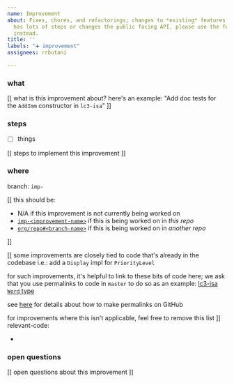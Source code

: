 ```yaml
---
name: Improvement
about: Fixes, chores, and refactorings; changes to *existing* features. If an improvement
  has lots of steps or changes the public facing API, please use the feature template
  instead.
title: ''
labels: "➕ improvement"
assignees: rrbutani

---
```


### what

[[ what is this improvement about? here's an example: "Add doc tests for the `AddImm` constructor in `lc3-isa`"
]]

### steps
 - [ ] things

[[ steps to implement this improvement ]]

### where
branch: `imp-`

[[
this should be:
 - N/A if this improvement is not currently being worked on
 - [`imp-<improvement-name>`](tree/imp-improvement-name) if this is being worked on in _this repo_
 - [`org/repo#<branch-name>`](https://github.com/org/repo/tree/branch-name) if this is being worked on in _another repo_

]]

[[
some improvements are closely tied to code that's already in the codebase
i.e.: add a `Display` impl for `PriorityLevel`

for such improvements, it's helpful to link to these bits of code here; we ask that you use permalinks to code in `master` to do so
as an example: [lc3-isa `Word` type](https://github.com/ut-utp/core/blob/4816ece0f2d47e54d989c7a5bc4da9c9f5415f74/isa/src/lib.rs#L82-L83)

see [here](https://help.github.com/en/github/managing-files-in-a-repository/getting-permanent-links-to-files) for details about how to make permalinks on GitHub

for improvements where this isn't applicable, feel free to remove this list
]]
relevant-code:
  - [](https://github.com/ut-utp/core/blob/4816ece0f2d47e54d989c7a5bc4da9c9f5415f74/isa/Cargo.toml#L2)

### open questions

[[ open questions about this improvement ]]

